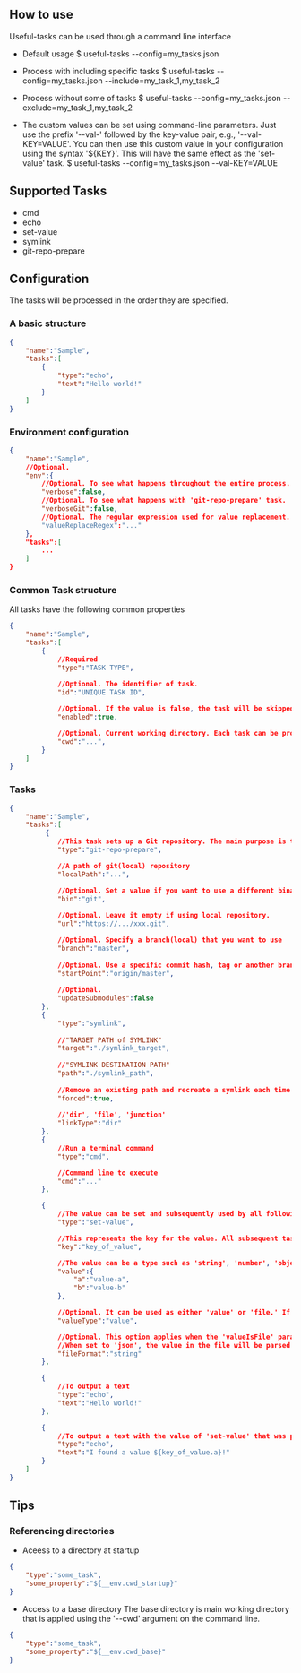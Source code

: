 

## How to use

Useful-tasks can be used through a command line interface

* Default usage
 $ useful-tasks --config=my_tasks.json

* Process with including specific tasks
 $ useful-tasks --config=my_tasks.json --include=my_task_1,my_task_2

* Process without some of tasks
 $ useful-tasks --config=my_tasks.json --exclude=my_task_1,my_task_2

* The custom values can be set using command-line parameters. Just use the prefix '--val-' followed by the key-value pair, e.g., '--val-KEY=VALUE'. You can then use this custom value in your configuration using the syntax '${KEY}'. This will have the same effect as the 'set-value' task.
 $ useful-tasks --config=my_tasks.json --val-KEY=VALUE

## Supported Tasks
* cmd
* echo
* set-value
* symlink
* git-repo-prepare

## Configuration
The tasks will be processed in the order they are specified.

### A basic structure
```json
{
    "name":"Sample",
    "tasks":[
        {
            "type":"echo",
            "text":"Hello world!"
        }
    ]
}
```

### Environment configuration
```json
{
    "name":"Sample",
    //Optional.
    "env":{
        //Optional. To see what happens throughout the entire process.
        "verbose":false,
        //Optional. To see what happens with 'git-repo-prepare' task.
        "verboseGit":false,
        //Optional. The regular expression used for value replacement. A default regex is targeting a format such as '${VALUE_REFERENCE}'. DEFAULT="\\$\\{([a-zA-Z0-9\\.\\-_]*)\\}"
        "valueReplaceRegex":"..."
    },
    "tasks":[
        ...
    ]
}
```

### Common Task structure
All tasks have the following common properties

```json
{
    "name":"Sample",
    "tasks":[
        {
            //Required
            "type":"TASK TYPE",
            
            //Optional. The identifier of task.
            "id":"UNIQUE TASK ID",

            //Optional. If the value is false, the task will be skipped without being processed. DEFAULT=true
            "enabled":true,

            //Optional. Current working directory. Each task can be proccessed in a different directory. DEFAULT="."
            "cwd":"...",
        }
    ]
}
```

### Tasks
```json
{
    "name":"Sample",
    "tasks":[
         {
            //This task sets up a Git repository. The main purpose is to prepare the Git repository to be usable, utilizing various Git commands such as clone, checkout, reset, fetch, and clean.
            "type":"git-repo-prepare",

            //A path of git(local) repository
            "localPath":"...",

            //Optional. Set a value if you want to use a different binary of git. DEFAULT="git"
            "bin":"git",
            
            //Optional. Leave it empty if using local repository.
            "url":"https://.../xxx.git",

            //Optional. Specify a branch(local) that you want to use
            "branch":"master",
            
            //Optional. Use a specific commit hash, tag or another branch(e.g origin/master)
            "startPoint":"origin/master",
            
            //Optional.
            "updateSubmodules":false
        },
        {
            "type":"symlink",
            
            //"TARGET PATH of SYMLINK"
            "target":"./symlink_target",
            
            //"SYMLINK DESTINATION PATH"
            "path":"./symlink_path",
            
            //Remove an existing path and recreate a symlink each time the process is executed
            "forced":true,
            
            //'dir', 'file', 'junction'
            "linkType":"dir"
        },
        {
            //Run a terminal command
            "type":"cmd",

            //Command line to execute
            "cmd":"..."
        },

        {
            //The value can be set and subsequently used by all following tasks. 
            "type":"set-value",

            //This represents the key for the value. All subsequent tasks will access the value using this key.
            "key":"key_of_value",

            //The value can be a type such as 'string', 'number', 'object' or 'file path'
            "value":{
                "a":"value-a",
                "b":"value-b"
            },

            //Optional. It can be used as either 'value' or 'file.' If the 'valueType' is 'file,' the 'value' must be a file path. DEFAULT="value"
            "valueType":"value",

            //Optional. This option applies when the 'valueIsFile' parameter is set to 'file', and can be set to either 'json' or 'string'. 
            //When set to 'json', the value in the file will be parsed as JSON. DEFAULT="string"
            "fileFormat":"string"
        },

        {
            //To output a text
            "type":"echo",
            "text":"Hello world!"
        },

        {
            //To output a text with the value of 'set-value' that was previously set.
            "type":"echo",
            "text":"I found a value ${key_of_value.a}!"
        }
    ]
}
```

## Tips

### Referencing directories
* Aceess to a directory at startup

```json
{
    "type":"some_task",
    "some_property":"${__env.cwd_startup}"
}
```

* Access to a base directory
The base directory is main working directory that is applied using the '--cwd' argument on the command line.

```json
{
    "type":"some_task",
    "some_property":"${__env.cwd_base}"
}
```